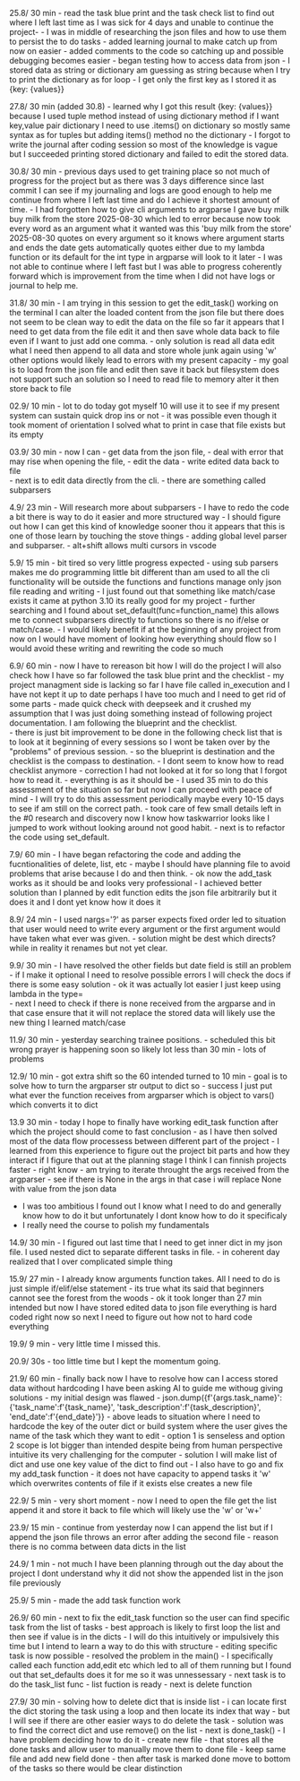 25.8/ 30 min
    - read the task blue print and the task check list to find out where I left last time 
    as I was sick for 4 days and unable to continue the project-
    - I was in middle of researching the json files and how to use them to persist the to do tasks
    - added learning journal to make catch up from now on easier
    - added comments to the code so catching up and possible debugging becomes easier
    - began testing how to access data from json
      - I stored data as string or dictionary am guessing as string because when I try to print the dictionary as for loop 
      - I get only the first key as I stored it as {key: {values}}

27.8/ 30 min (added 30.8)
    - learned why I  got this result {key: {values}} because I used tuple method instead of using dictionary method if I want key,value pair dictionary I need to use .items() on dictionary so mostly same syntax as for tuples but adding items() method no the dictionary
    - I forgot to write the journal after coding session so most of the knowledge is vague but I succeeded printing stored dictionary and failed to edit the stored data.

30.8/ 30 min
    - previous days used to get training place so not much of progress for the project but as there was 3 days difference since last commit I can see if my journaling and logs are good enough to help me continue from where I left last time and do I achieve it shortest amount of time.
    - I had forgotten how to give cli arguments to argparse I gave buy milk buy milk from the store 2025-08-30 which led to error because now took every word as an argument what it wanted was this 'buy milk from the store' 2025-08-30 quotes on every argument so it knows where argument starts and ends the date gets automatically quotes either due to my lambda function or its default for the int type in argparse will look to it later
    - I was not able to continue where I left fast but I was able to progress coherently forward which is improvement from the time when I did not have logs or journal to help me.

31.8/ 30 min
    - I am trying in this session to get the edit_task() working on the terminal I can alter the loaded content from the json file but there does not seem to be clean way to edit the data on the file so far it appears that I need to get data from the file edit it and then save whole data back to file even if I want to just add one comma.
    - only solution is read all data edit what I need then append to all data and store whole junk again using 'w' other options would likely lead to errors with my present capacity
    - my goal is to load from the json file and edit then save it back but filesystem does not support such an solution so I need to read file to memory alter it then store back to file

02.9/ 10 min
    - lot to do today got myself 10 will use it to see if my present system can sustain quick drop ins or not
    - it was possible even though it took moment of orientation I solved what to print in case that file exists but its empty

03.9/ 30 min
    - now I can
      - get data from the json file,
      - deal with error that may rise when opening the file,
      - edit the data
      - write edited data back to file  
      - next is to edit data directly from the cli.
      - there are something called subparsers

4.9/ 23 min
    - Will research more about subparsers
    - I have to redo the code a bit there is way to do it easier and more structured way 
    - I should figure out how I can get this kind of knowledge sooner thou it appears that this is one of those learn by touching the stove things
    - adding global level parser and subparser.
    - alt+shift allows multi cursors in vscode

5.9/ 15 min
    - bit tired so very little progress expected
    - using sub parsers makes me do programming little bit different than am used to all the cli functionality will be outside the functions and functions manage only json file reading and writing
    - I just found out that something like match/case exists it came at python 3.10 its really good for my project
    - further searching and I found about set_default(func=function_name) this allows me to connect subparsers directly to functions so there is no if/else or match/case.
    - I would likely benefit if at the beginning of any project from now on I would have moment of looking how everything should flow so I would avoid these writing and rewriting the code so much

6.9/ 60 min
    - now I have to rereason bit how I will do the project I will also check how I have so far followed the task blue print and the checklist
    - my project managment side is lacking so far I have file called in_execution and I have not kept it up to date perhaps I have too much and I need to get rid of some parts 
    - made quick check with deepseek and it crushed my assumption that I was just doing something instead of following project documentation. I am following the blueprint and the checklist.  
    - there is just bit improvement to be done in the following check list that is to look at it beginning of every sessions so I wont be taken over by the "problems" of previous session.
    - so the blueprint is destination and the checklist is the compass to destination.
    - I dont seem to know how to read checklist anymore
    - correction I had not looked at it for so long that I forgot how to read it.
    - everything is as it should be
    - I used 35 min to do this assessment of the situation so far but now I can proceed with peace of mind
    - I will try to do this assessment periodically maybe every 10-15 days to see if am still on the correct path.
    - took care of few small details left in the #0 research and discovery now I know how taskwarrior looks like I jumped to work without looking around not good habit.
    - next is to refactor the code using set_default. 

7.9/ 60 min
    - I have began refactoring the code and adding the fucntionalities of delete, list, etc
    - maybe I should have planning file to avoid problems that arise because I do and then think.
    - ok now the add_task works as it should be and looks very professional
    - I achieved better solution than I planned by edit function edits the json file arbitrarily but it does it and I dont yet know how it does it

8.9/ 24 min
    - I used nargs='?' as parser expects fixed order led to situation that user would need to write every argument or the first argument would have taken what ever was given.
    - solution might be dest which directs? while in reality it renames but not yet clear.

9.9/ 30 min 
    - I have resolved the other fields but date field is still an problem 
    - if I make it optional I need to resolve possible errors I will check the docs if there is some easy solution
    - ok it was actually lot easier I just keep using lambda in the type=  
    - next I need to check if there is none received from the argparse and in that case ensure that it will not replace the stored data will likely use the new thing I learned match/case

11.9/ 30 min
    - yesterday searching trainee positions.
    - scheduled this bit wrong prayer is happening soon so likely lot less than 30 min
    - lots of problems 

12.9/ 10 min
    - got extra shift so the 60 intended turned to 10 min
    - goal is to solve how to turn the argparser str output to dict so 
    - success I just put what ever the function receives from argparser which is object to vars() which converts it to dict

13.9  30 min
    - today I hope to finally have working edit_task function after which the project should come to fast conclusion 
    - as I have then solved most of the data flow processess between different part of the project 
    - I learned from this experience to figure out the project bit parts and how they interact if I figure that out at the planning stage I think I can finnish projects faster
    - right know 
      - am trying to iterate throught the args received from the argparser
      - see if there is None in the args in that case i will replace None with value from the json data
  - I was too ambitious I found out I know what I need to do and generally know how to do it but unfortunately I dont know how to do it specificaly
  - I really need the course to polish my fundamentals 

14.9/ 30 min
    - I figured out last time that I need to get inner dict in my json file. I used nested dict to separate different tasks in file.
    - in coherent day realized that I over complicated simple thing

15.9/ 27 min
    - I already know arguments function takes. All I need to do is just simple if/elif/else statement
    - its true what its said that beginners cannot see the forest from the woods 
    - ok it took longer than 27 min intended but now I have stored edited data to json file everything is hard coded right now so next I need to figure out how not to hard code everything 

19.9/ 9 min
    - very little time I missed this.


20.9/ 30s
    - too little time but I kept the momentum going.

21.9/ 60 min
    - finally back now I have to resolve how can I access stored data without hardcoding I have been asking AI to guide me withoug giving solutions
      - my initial design was flawed 
        - json.dump({f'{args.task_name}':{'task_name':f'{task_name}', 'task_description':f'{task_description}', 'end_date':f'{end_date}'}}
        - above leads to situation  where I need to hardcode the key of the outer dict or build system where the user gives the name of the task which they want to edit
        - option 1 is senseless and option 2 scope is lot bigger than intended despite being from human perspective intuitive its very challenging for the computer
      - solution I will make list of dict and use one key value of the dict to find out 
      - I also have to go and fix my add_task function
        - it does not have capacity to append tasks it 'w' which overwrites contents of file if it exists else creates a new file
  

22.9/ 5 min
    - very short moment
    - now I need to open the file get the list append it and store it back to file which will likely use the 'w' or 'w+' 
  

23.9/ 15 min
    -  continue from yesterday now I can append the list but if I append the json file throws an error after adding the second file 
       -  reason there is no comma between data dicts in the list
  
24.9/ 1 min
    - not much I have been planning through out the day about the project I dont understand why it did not show the appended list in the json file previously

25.9/ 5 min
    - made the add task function work 

26.9/ 60 min
    - next to fix the edit_task function so the user can find specific task from the list of tasks 
    - best approach is likely to first loop the list and then see if value is in the dicts
    - I will do this intuitively or impulsively this time but I intend to learn a way to do this with structure
    - editing specific task is now possible 
    - resolved the problem in the main() 
      - I specifically called each function add,edit etc which led to all of them running but I found out that set_defaults does it for me so it was unnessessary
    - next task is to do the task_list func
      - list fuction is ready
    - next is delete function
  
27.9/ 30 min
    - solving how to delete dict that is inside list
      - i can locate first the dict storing the task using a loop and then locate its index that way
      - but I will see if there are other easier ways to do delete the task
      - solution was to find the correct dict and use remove() on the list
    - next is done_task()
      - I have problem deciding how to do it
        - create new file 
          - that stores all the done tasks and allow user to manually move them to done file
        - keep same file and add new field done
          - then after task is marked done move to bottom of the tasks so there would be clear distinction 